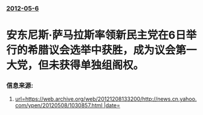 ### [2012-05-6](/news/2012/05/6/index.md)

##### 
#  安东尼斯·萨马拉斯率领新民主党在6日举行的希腊议会选举中获胜，成为议会第一大党，但未获得单独组阁权。 




### 信息来源:

1. [url=https://web.archive.org/web/20121208133200/http://news.cn.yahoo.com/ypen/20120508/1030857.html |date= ](http://news.cn.yahoo.com/ypen/20120508/1030857.html)
